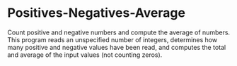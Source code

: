 # Positives-Negatives-Average
Count positive and negative numbers and compute the average of numbers. This program reads an unspecified number of integers, determines how many positive and negative values have been read, and computes the total and average of the input values (not counting zeros).

